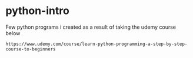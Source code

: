# python-intro

Few python programs i created as a result of taking the udemy course below

``` https://www.udemy.com/course/learn-python-programming-a-step-by-step-course-to-beginners ```
